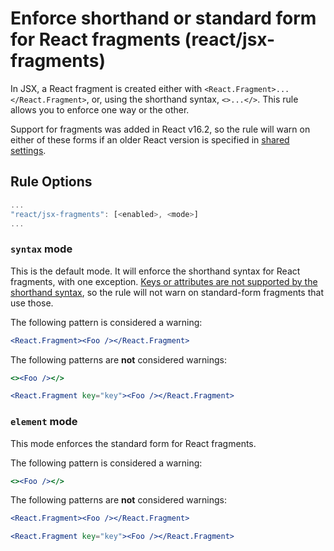 # Enforce shorthand or standard form for React fragments (react/jsx-fragments)

In JSX, a React fragment is created either with `<React.Fragment>...</React.Fragment>`, or, using the shorthand syntax, `<>...</>`. This rule allows you to enforce one way or the other.

Support for fragments was added in React v16.2, so the rule will warn on either of these forms if an older React version is specified in [shared settings][shared_settings].

## Rule Options

```js
...
"react/jsx-fragments": [<enabled>, <mode>]
...
```

### `syntax` mode

This is the default mode. It will enforce the shorthand syntax for React fragments, with one exception. [Keys or attributes are not supported by the shorthand syntax][short_syntax], so the rule will not warn on standard-form fragments that use those.

The following pattern is considered a warning:

```jsx
<React.Fragment><Foo /></React.Fragment>
```

The following patterns are **not** considered warnings:

```jsx
<><Foo /></>
```

```jsx
<React.Fragment key="key"><Foo /></React.Fragment>
```

### `element` mode

This mode enforces the standard form for React fragments.

The following pattern is considered a warning:

```jsx
<><Foo /></>
```

The following patterns are **not** considered warnings:

```jsx
<React.Fragment><Foo /></React.Fragment>
```

```jsx
<React.Fragment key="key"><Foo /></React.Fragment>
```

[fragments]: https://reactjs.org/docs/fragments.html
[shared_settings]: /README.md#configuration
[short_syntax]: https://reactjs.org/docs/fragments.html#short-syntax
